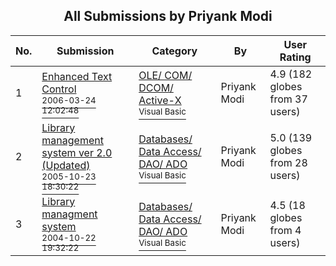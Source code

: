 ﻿<div align="center">

## All Submissions by Priyank Modi

</div>

No.  | Submission | Category | By   | User Rating
---- | ---------- | -------- | ---- | -----------
1 | [Enhanced Text Control<br /><sup>2006-03-24 12:02:48</sup>](https://github.com/Planet-Source-Code/priyank-modi-enhanced-text-control__1-64582) | [OLE/ COM/ DCOM/ Active\-X<br /><sup>Visual Basic</sup>](../ByCategory/ole-com-dcom-active-x__1-29.md) | Priyank Modi | 4.9 (182 globes from 37 users)
2 | [Library management system ver 2\.0 \(Updated\)<br /><sup>2005-10-23 18:30:22</sup>](https://github.com/Planet-Source-Code/priyank-modi-library-management-system-ver-2-0-updated__1-62998) | [Databases/ Data Access/ DAO/ ADO<br /><sup>Visual Basic</sup>](../ByCategory/databases-data-access-dao-ado__1-6.md) | Priyank Modi | 5.0 (139 globes from 28 users)
3 | [Library managment system<br /><sup>2004-10-22 19:32:22</sup>](https://github.com/Planet-Source-Code/priyank-modi-library-managment-system__1-56883) | [Databases/ Data Access/ DAO/ ADO<br /><sup>Visual Basic</sup>](../ByCategory/databases-data-access-dao-ado__1-6.md) | Priyank Modi | 4.5 (18 globes from 4 users)

